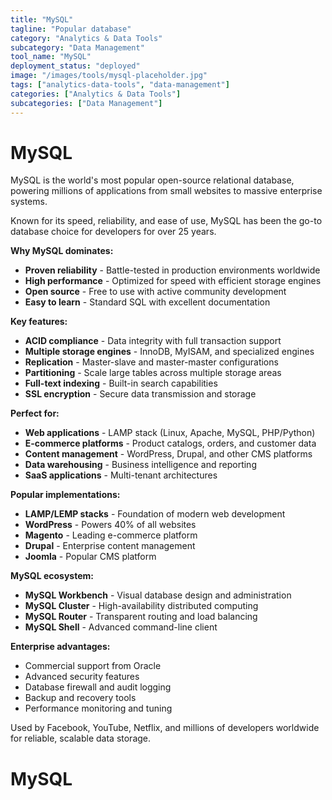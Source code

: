 ```yaml
---
title: "MySQL"
tagline: "Popular database"
category: "Analytics & Data Tools"
subcategory: "Data Management"
tool_name: "MySQL"
deployment_status: "deployed"
image: "/images/tools/mysql-placeholder.jpg"
tags: ["analytics-data-tools", "data-management"]
categories: ["Analytics & Data Tools"]
subcategories: ["Data Management"]
---
```


# MySQL

MySQL is the world's most popular open-source relational database, powering millions of applications from small websites to massive enterprise systems.

Known for its speed, reliability, and ease of use, MySQL has been the go-to database choice for developers for over 25 years.

**Why MySQL dominates:**
- **Proven reliability** - Battle-tested in production environments worldwide
- **High performance** - Optimized for speed with efficient storage engines
- **Open source** - Free to use with active community development
- **Easy to learn** - Standard SQL with excellent documentation

**Key features:**
- **ACID compliance** - Data integrity with full transaction support
- **Multiple storage engines** - InnoDB, MyISAM, and specialized engines
- **Replication** - Master-slave and master-master configurations
- **Partitioning** - Scale large tables across multiple storage areas
- **Full-text indexing** - Built-in search capabilities
- **SSL encryption** - Secure data transmission and storage

**Perfect for:**
- **Web applications** - LAMP stack (Linux, Apache, MySQL, PHP/Python)
- **E-commerce platforms** - Product catalogs, orders, and customer data
- **Content management** - WordPress, Drupal, and other CMS platforms
- **Data warehousing** - Business intelligence and reporting
- **SaaS applications** - Multi-tenant architectures

**Popular implementations:**
- **LAMP/LEMP stacks** - Foundation of modern web development
- **WordPress** - Powers 40% of all websites
- **Magento** - Leading e-commerce platform
- **Drupal** - Enterprise content management
- **Joomla** - Popular CMS platform

**MySQL ecosystem:**
- **MySQL Workbench** - Visual database design and administration
- **MySQL Cluster** - High-availability distributed computing
- **MySQL Router** - Transparent routing and load balancing
- **MySQL Shell** - Advanced command-line client

**Enterprise advantages:**
- Commercial support from Oracle
- Advanced security features
- Database firewall and audit logging
- Backup and recovery tools
- Performance monitoring and tuning

Used by Facebook, YouTube, Netflix, and millions of developers worldwide for reliable, scalable data storage.

# MySQL

